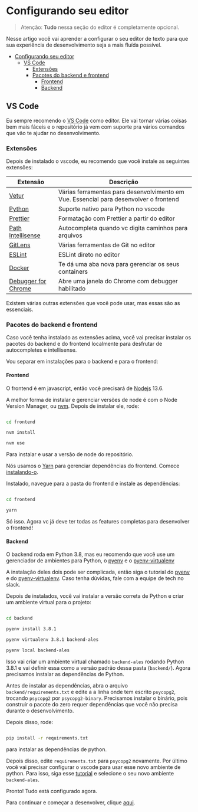 # Configurando seu editor

> Atenção: **Tudo** nessa seção do editor é completamente opcional.

Nesse artigo você vai aprender a configurar o seu editor de texto para que sua experiência de desenvolvimento seja a mais fluída possível.

- [Configurando seu editor](#configurando-seu-editor)
  - [VS Code](#vs-code)
    - [Extensões](#extens%c3%b5es)
    - [Pacotes do backend e frontend](#pacotes-do-backend-e-frontend)
      - [Frontend](#frontend)
      - [Backend](#backend)

## VS Code

Eu sempre recomendo o [VS Code](https://code.visualstudio.com/) como editor. Ele vai tornar várias coisas bem mais fáceis e o repositório já vem com suporte pra vários comandos que vão te ajudar no desenvolvimento.

### Extensões

Depois de instalado o vscode, eu recomendo que você instale as seguintes extensões:

| Extensão                                                                                                    | Descrição                                                                             |
| ----------------------------------------------------------------------------------------------------------- | ------------------------------------------------------------------------------------- |
| [Vetur](https://marketplace.visualstudio.com/items?itemName=octref.vetur)                                   | Várias ferramentas para desenvolvimento em Vue. Essencial para desenvolver o frontend |
| [Python](https://marketplace.visualstudio.com/items?itemName=ms-python.python)                              | Suporte nativo para Python no vscode                                                  |
| [Prettier](https://marketplace.visualstudio.com/items?itemName=esbenp.prettier-vscode)                      | Formatação com Prettier a partir do editor                                            |
| [Path Intellisense](https://marketplace.visualstudio.com/items?itemName=christian-kohler.path-intellisense) | Autocompleta quando vc digita caminhos para arquivos                                  |
| [GitLens](https://marketplace.visualstudio.com/items?itemName=eamodio.gitlens)                              | Várias ferramentas de Git no editor                                                   |
| [ESLint](https://marketplace.visualstudio.com/items?itemName=dbaeumer.vscode-eslint)                        | ESLint direto no editor                                                               |
| [Docker](https://marketplace.visualstudio.com/items?itemName=ms-azuretools.vscode-docker)                   | Te dá uma aba nova para gerenciar os seus containers                                  |
| [Debugger for Chrome](https://marketplace.visualstudio.com/items?itemName=msjsdiag.debugger-for-chrome)     | Abre uma janela do Chrome com debugger habilitado                                     |
Existem várias outras extensões que você pode usar, mas essas são as essenciais.
### Pacotes do backend e frontend

Caso você tenha instalado as extensões acima, você vai precisar instalar os pacotes do backend e do frontend localmente para desfrutar de autocompletes e intellisense.

Vou separar em instalações para o backend e para o frontend:

#### Frontend

O frontend é em javascript, então você precisará de [Nodejs](conceitos.md#nodejs) 13.6.

A melhor forma de instalar e gerenciar versões de node é com o Node Version Manager, ou [nvm](https://github.com/nvm-sh/nvm). Depois de instalar ele, rode:

```bash

cd frontend

nvm install

nvm use

```

Para instalar e usar a versão de node do repositório.

Nós usamos o [Yarn](conceitos.md#yarn) para gerenciar dependências do frontend. Comece [instalando-o](https://classic.yarnpkg.com/en/docs/install/).

Instalado, navegue para a pasta do frontend e instale as dependências:

```bash

cd frontend

yarn

```

Só isso. Agora vc já deve ter todas as features completas para desenvolver o frontend!

#### Backend

O backend roda em Python 3.8, mas eu recomendo que você use um gerenciador de ambientes para Python, o [pyenv](https://github.com/pyenv/pyenv) e o [pyenv-virtualenv](pyenv-virtualenv)

A instalação deles dois pode ser complicada, então siga o tutorial do [pyenv](https://github.com/pyenv/pyenv#installation) e do [pyenv-virtualenv](https://github.com/pyenv/pyenv-virtualenv#installation). Caso tenha dúvidas, fale com a equipe de tech no slack.

Depois de instalados, você vai instalar a versão correta de Python e criar um ambiente virtual para o projeto:

```bash

cd backend

pyenv install 3.8.1

pyenv virtualenv 3.8.1 backend-ales

pyenv local backend-ales

```

Isso vai criar um ambiente virtual chamado `backend-ales` rodando Python 3.8.1 e vai definir essa como a versão padrão dessa pasta (`backend/`). Agora precisamos instalar as dependências de Python.

Antes de instalar as dependências, abra o arquivo `backend/requirements.txt` e edite a a linha onde tem escrito `psycopg2`, trocando `psycopg2` por `psycopg2-binary`. Precisamos instalar o binário, pois construir o pacote do zero requer dependências que você não precisa durante o desenvolvimento.

Depois disso, rode:

```bash

pip install -r requirements.txt

```

para instalar as dependências de python. 

Depois disso, edite `requirements.txt` para `psycopg2` novamente.
Por último você vai precisar configurar o vscode para usar esse novo ambiente de python. Para isso, siga esse [tutorial](https://code.visualstudio.com/docs/python/environments) e selecione o seu novo ambiente `backend-ales`.

Pronto! Tudo está configurado agora.

Para continuar e começar a desenvolver, clique [aqui](desenvolvendo.md).
